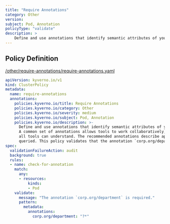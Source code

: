 ```yaml
---
title: "Require Annotations"
category: Other
version: 
subject: Pod, Annotation
policyType: "validate"
description: >
    Define and use annotations that identify semantic attributes of your application or Deployment. A common set of annotations allows tools to work collaboratively, describing objects in a common manner that all tools can understand. The recommended annotations describe applications in a way that can be queried. This policy validates that the annotation `corp.org/department` is specified with some value.      
---
```


## Policy Definition
<a href="https://github.com/kyverno/policies/raw/main//other/require-annotations/require-annotations.yaml" target="-blank">/other/require-annotations/require-annotations.yaml</a>

```yaml
apiVersion: kyverno.io/v1
kind: ClusterPolicy
metadata:
  name: require-annotations
  annotations:
    policies.kyverno.io/title: Require Annotations
    policies.kyverno.io/category: Other
    policies.kyverno.io/severity: medium
    policies.kyverno.io/subject: Pod, Annotation
    policies.kyverno.io/description: >-
      Define and use annotations that identify semantic attributes of your application or Deployment.
      A common set of annotations allows tools to work collaboratively, describing objects in a common manner that
      all tools can understand. The recommended annotations describe applications in a way that can be
      queried. This policy validates that the annotation `corp.org/department` is specified with some value.      
spec:
  validationFailureAction: audit
  background: true
  rules:
  - name: check-for-annotation
    match:
      any:
      - resources:
          kinds:
          - Pod
    validate:
      message: "The annotation `corp.org/department` is required."
      pattern:
        metadata:
          annotations:
            corp.org/department: "?*"

```
